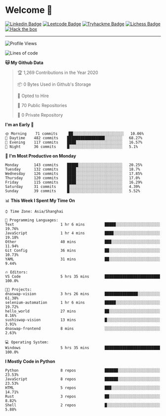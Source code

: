 # Welcome 👋

[![Linkedin Badge](https://img.shields.io/badge/-PedroTorres-blue?style=flat-square&logo=Linkedin&logoColor=white&link=https://www.linkedin.com/in/PedroTorres/)](https://www.linkedin.com/in/pedro-torres-cruz/)
[![Leetcode Badge](https://img.shields.io/badge/profile-leetcode-green)](https://leetcode.com/corfucinas/)
[![Tryhackme Badge](https://img.shields.io/badge/profile-tryhackme-blue)](https://tryhackme.com/p/Corfucinas/)
[![Lichess Badge](https://img.shields.io/badge/challenge_me-lichess-yellow)](https://lichess.org/@/Corfucinas)
[![Hack the box](https://img.shields.io/badge/hack_the_box-profile-red)](https://www.hackthebox.eu/profile/375826)

---

<!--START_SECTION:waka-->
![Profile Views](http://img.shields.io/badge/Profile%20Views-14-blue)

![Lines of code](https://img.shields.io/badge/From%20Hello%20World%20I%27ve%20Written-7.8%20million%20lines%20of%20code-blue)

**🐱 My Github Data** 

> 🏆 1,269 Contributions in the Year 2020
 > 
> 📦 0 Bytes Used in Github's Storage 
 > 
> 💼 Opted to Hire
 > 
> 📜 70 Public Repositories
 > 
> 🔑 0 Private Repository 
 > 
**I'm an Early 🐤** 

```text
🌞 Morning    71 commits     ██░░░░░░░░░░░░░░░░░░░░░░░   10.06% 
🌆 Daytime    482 commits    █████████████████░░░░░░░░   68.27% 
🌃 Evening    117 commits    ████░░░░░░░░░░░░░░░░░░░░░   16.57% 
🌙 Night      36 commits     █░░░░░░░░░░░░░░░░░░░░░░░░   5.1%

```
📅 **I'm Most Productive on Monday** 

```text
Monday       143 commits    █████░░░░░░░░░░░░░░░░░░░░   20.25% 
Tuesday      132 commits    ████░░░░░░░░░░░░░░░░░░░░░   18.7% 
Wednesday    126 commits    ████░░░░░░░░░░░░░░░░░░░░░   17.85% 
Thursday     120 commits    ████░░░░░░░░░░░░░░░░░░░░░   17.0% 
Friday       115 commits    ████░░░░░░░░░░░░░░░░░░░░░   16.29% 
Saturday     31 commits     █░░░░░░░░░░░░░░░░░░░░░░░░   4.39% 
Sunday       39 commits     █░░░░░░░░░░░░░░░░░░░░░░░░   5.52%

```


📊 **This Week I Spent My Time On** 

```text
⌚︎ Time Zone: Asia/Shanghai

💬 Programming Languages: 
Text                     1 hr 6 mins         █████░░░░░░░░░░░░░░░░░░░░   19.76% 
JavaScript               1 hr 4 mins         ████░░░░░░░░░░░░░░░░░░░░░   19.18% 
Other                    40 mins             ███░░░░░░░░░░░░░░░░░░░░░░   11.94% 
Git Config               36 mins             ██░░░░░░░░░░░░░░░░░░░░░░░   10.73% 
YAML                     31 mins             ██░░░░░░░░░░░░░░░░░░░░░░░   9.44%

🔥 Editors: 
VS Code                  5 hrs 35 mins       █████████████████████████   100.0%

🐱‍💻 Projects: 
dnaswap-vision           3 hrs 26 mins       ███████████████░░░░░░░░░░   61.38% 
selenium-automation      1 hr 6 mins         █████░░░░░░░░░░░░░░░░░░░░   19.72% 
hello_world              27 mins             ██░░░░░░░░░░░░░░░░░░░░░░░   8.16% 
sushiswap-vision         13 mins             █░░░░░░░░░░░░░░░░░░░░░░░░   3.91% 
dnaswap-frontend         8 mins              ░░░░░░░░░░░░░░░░░░░░░░░░░   2.63%

💻 Operating System: 
Windows                  5 hrs 35 mins       █████████████████████████   100.0%

```

**I Mostly Code in Python** 

```text
Python                   8 repos             ██████░░░░░░░░░░░░░░░░░░░   23.53% 
JavaScript               8 repos             ██████░░░░░░░░░░░░░░░░░░░   23.53% 
HTML                     5 repos             ███░░░░░░░░░░░░░░░░░░░░░░   14.71% 
Rust                     3 repos             ██░░░░░░░░░░░░░░░░░░░░░░░   8.82% 
Shell                    2 repos             █░░░░░░░░░░░░░░░░░░░░░░░░   5.88%

```



<!--END_SECTION:waka-->
